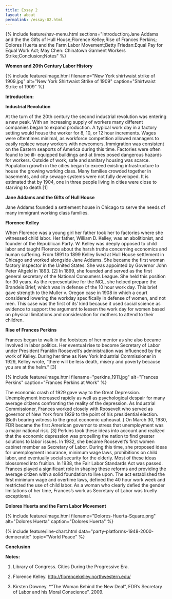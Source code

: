 ```yaml
---
title: Essay 2
layout: about
permalink: /essay-02.html
---
```


{% include feature/nav-menu.html sections="Introduction;Jane Addams and the the Gifts of Hull House;Florence Kelley;Rise of Frances Perkins; Dolores Huerta and the Farm Labor Movement;Betty Friedan:Equal Pay for Equal Work Act; May Chen: Chinatown Garment Workers Strike;Conclusion;Notes" %}


**Women and 20th Century Labor History**                

{% include feature/image.html filename="New York shirtwaist strike of 1909.jpg" alt="New York Shirtwaist Strike of 1909" caption="Shirtwaist Strike of 1909" %}



**Introduction:**

**Industrial Revolution**

At the turn of the 20th century the second industrial revolution was entering a new peak. With an increasing supply of workers many different companies began to expand production. A typical work day in a factory setting would house the worker for 8, 10, or 12 hour increments.  Wages were oftentimes minimal, as workforce competition allowed managers to easily replace weary workers with newcomers.  Immigration was consistent on the Eastern seaports of America during this time. Factories were often found to be ill- equipped buildings and at times posed dangerous hazards for workers. Outside of work, safe and sanitary housing was scarce. Population growth in the cities began to exceed existing infrastructure to house the growing working class. Many families crowded together in basements, and city sewage systems were not fully developed. It is estimated that by 1904, one in three people living in cities were close to starving to death.[1]    


 
**Jane Addams and the Gifts of Hull House**

Jane Addams founded a settlement house in Chicago to serve the needs of many immigrant working class families.   

**Florence Kelley**


When Florence was a young girl her father took her to factories where she witnessed child labor.  Her father, William D. Kelley, was an abolitionist, and founder of the Republican Party. W. Kelley was deeply opposed to child labor and taught Florence about the harsh truths concerning economics and human suffering. From 1891 to 1899 Kelley lived at Hull House settlement in Chicago and worked alongside Jane Addams. She became the first woman factory inspector in the United States.  She was appointed by Governor John Peter Altgeld in 1893. [2] In 1899, she founded and served as the first general secretary of the National Consumers League.  She held this position for 30 years. As the representative for the NCL, she helped prepare the Brandeis Brief, which was in defense of the 10 hour work day.  This brief gave strength to the Muller v. Oregon case in 1908 in which a court considered lowering the workday specifically in defense of women, and not men.  This case was the first of its’ kind because it used social science as evidence to support the argument to lessen the work day for women based on physical limitations and consideration for mothers to attend to their children. 



**Rise of Frances Perkins**

Frances began to walk in the footsteps of her mentor as she also became involved in labor politics. Her eventual rise to become Secretary of Labor under President Franklin Roosevelt’s administration was influenced by the work of Kelley.  During her time as New York Industrial Commissioner in 1929, Kelley wrote, “there will be less death, misery and poverty because you are at the helm.” [3] 

{% include feature/image.html filename="perkins_1911.jpg" alt="Frances Perkins" caption="Frances Perkins at Work" %}

The economic crash of 1929 gave way to the Great Depression.  Unemployment increased rapidly as well as psychological despair for many average citizens confronting the reality of the depression.  As Industrial Commissioner, Frances worked closely with Roosevelt who served as governor of New York from 1929 to the point of his presidential election.  (Both bearing witness to the great economic upheaval..) On March 30, 1930, FDR became the first American governor to stress that unemployment was a major national risk. [3]  Perkins took these ideas into account and realized that the economic depression was propelling the nation to find greater solutions to labor issues.  In 1932, she became Roosevelt’s first women cabinet member as Secretary of Labor. During this time, she proposed ideas for unemployment insurance, minimum wage laws, prohibitions on child labor, and eventually social security for the elderly.  Most of these ideas blossomed into fruition.  In 1938, the Fair Labor Standards Act was passed.  Frances played a significant role in shaping these reforms and providing the average citizen with a solid foundation to live upon. The act established the first minimum wage and overtime laws, defined the 40 hour work week and restricted the use of child labor.  As a woman who clearly defied the gender limitations of her time, Frances’s work as Secretary of Labor was truelly exceptional. 


**Dolores Huerta and the Farm Labor Movement**

{% include feature/image.html filename="Dolores-Huerta-Square.png" alt="Dolores Huerta" caption="Dolores Huerta" %}




{% include feature/line-chart.html data="party-platforms-1948-2000-democratic" topic="World Peace" %}




**Conclusion**


**Notes:**


1.  Library of Congress.  Cities During the Progressive Era.

2.  Florence Kelley.  http://florencekelley.northwestern.edu/

3.  Kirsten Downey.  *“The Woman Behind the New Deal”, FDR’s Secretary of Labor and his Moral Conscience”. 2009.






